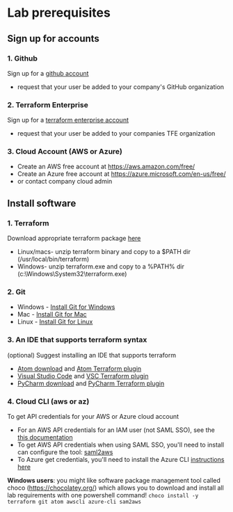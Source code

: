# Lab prerequisites

## Sign up for accounts

### 1. Github
Sign up for a [github account](https://github.com/join?source=experiment-header-dropdowns-home)
* request that your user be added to your company's GitHub organization

### 2. Terraform Enterprise
Sign up for a [terraform enterprise account](https://app.terraform.io/account/new)
* request that your user be added to your companies TFE organization

### 3. Cloud Account (AWS or Azure)
* Create an AWS free account at https://aws.amazon.com/free/
* Create an Azure free account at https://azure.microsoft.com/en-us/free/
* or contact company cloud admin 

## Install software

### 1. Terraform 
Download appropriate terraform package [here](https://www.terraform.io/downloads.html)
* Linux/macs- unzip terraform binary and copy to a $PATH dir (/usr/local/bin/terraform)
* Windows- unzip terraform.exe and copy to a %PATH% dir (c:\Windows\System32\terraform.exe)

### 2. Git
* Windows - [Install Git for Windows](https://gitforwindows.org/)
* Mac - [Install Git for Mac](https://gist.github.com/derhuerst/1b15ff4652a867391f03#file-mac-md)
* Linux - [Install Git for Linux](https://gist.github.com/derhuerst/1b15ff4652a867391f03#file-linux-md)

### 3. An IDE that supports terraform syntax
(optional) Suggest installing an IDE that supports terraform
* [Atom download](https://atom.io/) and
  [Atom Terraform plugin](https://atom.io/packages/language-terraform)
* [Visual Studio Code](https://code.visualstudio.com/Download) and 
  [VSC Terraform plugin](https://marketplace.visualstudio.com/items?itemName=mauve.terraform)
* [PyCharm download](https://www.jetbrains.com/pycharm/download/#section=linux) and
  [PyCharm Terraform plugin](https://plugins.jetbrains.com/plugin/7808-hashicorp-terraform--hcl-language-support)
  
### 4. Cloud CLI (aws or az)
To get API credentials for your AWS or Azure cloud account
* For an AWS API credentials for an IAM user (not SAML SSO), see the 
  [this documentation](https://docs.aws.amazon.com/IAM/latest/UserGuide/id_credentials_access-keys.html#Using_CreateAccessKey)
* To get AWS API credentials when using SAML SSO, you'll need to install can configure the tool: 
  [saml2aws](https://github.com/Versent/saml2aws)
* To Azure get credentials, you'll need to install the Azure CLI
  [instructions here](https://docs.microsoft.com/en-us/cli/azure/install-azure-cli-windows?view=azure-cli-latest)
            
**Windows users**: you might like software package management tool called choco (https://chocolatey.org/) which 
        allows you to download and install all lab requirements with one powershell command!
        `choco install -y terraform git atom awscli azure-cli sam2aws`
